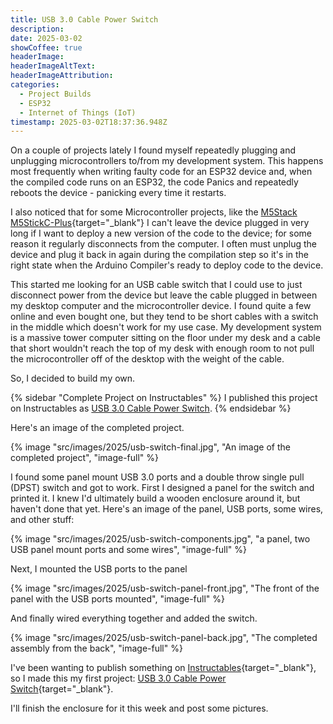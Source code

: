 ```yaml
---
title: USB 3.0 Cable Power Switch
description: 
date: 2025-03-02
showCoffee: true
headerImage: 
headerImageAltText: 
headerImageAttribution: 
categories:
  - Project Builds
  - ESP32
  - Internet of Things (IoT)
timestamp: 2025-03-02T18:37:36.948Z
---
```


On a couple of projects lately I found myself repeatedly plugging and unplugging microcontrollers to/from my development system. This happens most frequently when writing faulty code for an ESP32 device and, when the compiled code runs on an ESP32, the code Panics and repeatedly reboots the device - panicking every time it restarts.

I also noticed that for some Microcontroller projects, like the [M5Stack M5StickC-Plus](https://shop.m5stack.com/products/m5stickc-plus-esp32-pico-mini-iot-development-kit?variant=43983456764161){target="_blank"}  I can't leave the device plugged in very long if I want to deploy a new version of the code to the device; for some reason it regularly disconnects from the computer. I often must unplug the device and plug it back in again during the compilation step so it's in the right state when the Arduino Compiler's ready to deploy code to the device.

This started me looking for an USB cable switch that I could use to just disconnect power from the device but leave the cable plugged in between my desktop computer and the microcontroller device. I found quite a few online and even bought one, but they tend to be short cables with a switch in the middle which doesn't work for my use case. My development system is a massive tower computer sitting on the floor under my desk and a cable that short wouldn't reach the top of my desk with enough room to not pull the microcontroller off of the desktop with the weight of the cable.

So, I decided to build my own.

{% sidebar "Complete Project on Instructables" %}
I published this project on Instructables as <a href="https://www.instructables.com/USB-30-Cable-Power-Switch/" target="_blank">USB 3.0 Cable Power Switch</a>.
{% endsidebar %}

Here's an image of the completed project.

{% image "src/images/2025/usb-switch-final.jpg", "An image of the completed project", "image-full" %}

I found some panel mount USB 3.0 ports and a double throw single pull (DPST) switch and got to work. First I designed a panel for the switch and printed it. I knew I'd ultimately build a wooden enclosure around it, but haven't done that yet. Here's an image of the panel, USB ports, some wires, and other stuff:

{% image "src/images/2025/usb-switch-components.jpg", "a panel, two USB panel mount ports and some wires", "image-full" %}

Next, I mounted the USB ports to the panel

{% image "src/images/2025/usb-switch-panel-front.jpg", "The front of the panel with the USB ports mounted", "image-full" %}

And finally wired everything together and added the switch. 

{% image "src/images/2025/usb-switch-panel-back.jpg", "The completed assembly from the back", "image-full" %}

I've been wanting to publish something on [Instructables](https://www.instructables.com){target="_blank"}, so I made this my first project: [USB 3.0 Cable Power Switch](https://www.instructables.com/USB-30-Cable-Power-Switch/){target="_blank"}.

I'll finish the enclosure for it this week and post some pictures.
